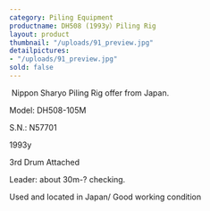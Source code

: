 ```yaml
---
category: Piling Equipment
productname: DH508 (1993y）Piling Rig
layout: product
thumbnail: "/uploads/91_preview.jpg"
detailpictures:
- "/uploads/91_preview.jpg"
sold: false
---
```


&nbsp;Nippon Sharyo Piling Rig offer from Japan.

Model:&nbsp;DH508-105M

S.N.: N57701

1993y

3rd Drum Attached

Leader: about 30m-? checking.

Used and located in Japan/ Good working condition



